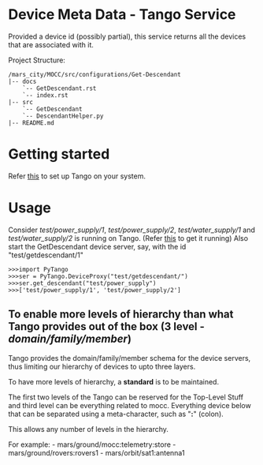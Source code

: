 # Device Meta Data - Tango Service

Provided a device id (possibly partial), this service returns all the devices that are associated with it.

Project Structure:

```
/mars_city/MOCC/src/configurations/Get-Descendant
|-- docs
    `-- GetDescendant.rst
    `-- index.rst
|-- src
    `-- GetDescendant
    `-- DescendantHelper.py
|-- README.md

```

# Getting started

Refer [this](https://github.com/mars-planet/mars_city/blob/master/servers/body_tracker_v2/src/win/PyTango%20Setup/PyTango%20Installation%20Instructions/Instructions.txt) to set up Tango on your system.

# Usage
Consider *test/power_supply/1*, *test/power_supply/2*, *test/water_supply/1* and *test/water_supply/2* is running on Tango. (Refer [this](http://www.esrf.eu/computing/cs/tango/tango_doc/kernel_doc/pytango/latest/quicktour.html) to get it running)
Also start the GetDescendant device server, say, with the id "test/getdescendant/1"
```
>>>import PyTango
>>>ser = PyTango.DeviceProxy("test/getdescendant/")
>>>ser.get_descendant("test/power_supply")
>>>['test/power_supply/1', 'test/power_supply/2']
```


## To enable more levels of hierarchy than what Tango provides out of the box (3 level - *domain/family/member*)

Tango provides the domain/family/member schema for the device servers, thus limiting our hierarchy of devices to upto three layers.

To have more levels of hierarchy, a **standard** is to be maintained.

The first two levels of the Tango can be reserved for the Top-Level Stuff and third level can be everything related to mocc.
Everything device below that can be separated using a meta-character, such as  "**:**" (colon).

This allows any number of levels in the hierarchy.

For example: 
	- mars/ground/mocc:telemetry:store
	- mars/ground/rovers:rovers1
	- mars/orbit/sat1:antenna1
